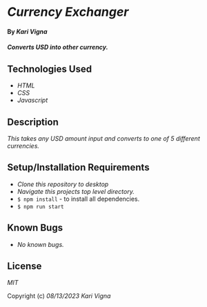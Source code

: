 # _Currency Exchanger_

#### By _Kari Vigna_

#### _Converts USD into other currency._

## Technologies Used

* _HTML_
* _CSS_
* _Javascript_

## Description

_This takes any USD amount input and converts to one of 5 different currencies._

## Setup/Installation Requirements

* _Clone this repository to desktop_
* _Navigate this projects top level directory._
* `$ npm install` - to install all dependencies.
* `$ npm run start`

## Known Bugs

* _No known bugs._

## License

_MIT_

Copyright (c) _08/13/2023_ _Kari Vigna_